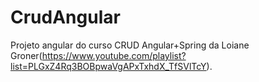 # CrudAngular
Projeto angular do curso CRUD Angular+Spring da Loiane Groner(https://www.youtube.com/playlist?list=PLGxZ4Rq3BOBpwaVgAPxTxhdX_TfSVlTcY).
